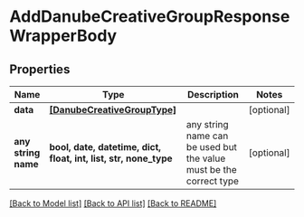 # AddDanubeCreativeGroupResponseWrapperBody


## Properties
Name | Type | Description | Notes
------------ | ------------- | ------------- | -------------
**data** | [**[DanubeCreativeGroupType]**](DanubeCreativeGroupType.md) |  | [optional] 
**any string name** | **bool, date, datetime, dict, float, int, list, str, none_type** | any string name can be used but the value must be the correct type | [optional]

[[Back to Model list]](../README.md#documentation-for-models) [[Back to API list]](../README.md#documentation-for-api-endpoints) [[Back to README]](../README.md)


